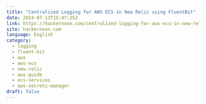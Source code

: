 ```yaml
---
title: "Centralized Logging for AWS ECS in New Relic using FluentBit"
date: 2024-07-13T15:47:25Z
link: https://hackernoon.com/centralized-logging-for-aws-ecs-in-new-relic-using-fluentbit?source=rss&utm_medium=RSS&utm_source=news.12bit.vn
site: hackernoon.com
language: English
category:
  - logging
  - fluent-bit
  - aws
  - aws-ecs
  - new-relic
  - aws-guide
  - ecs-services
  - aws-secrets-manager
draft: false
---
```

